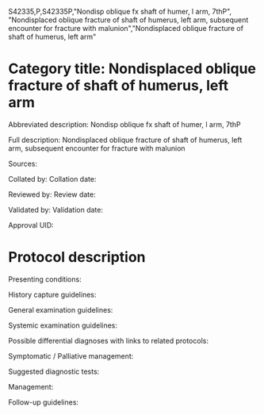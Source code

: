S42335,P,S42335P,"Nondisp oblique fx shaft of humer, l arm, 7thP", "Nondisplaced oblique fracture of shaft of humerus, left arm, subsequent encounter for fracture with malunion","Nondisplaced oblique fracture of shaft of humerus, left arm"
# Category title: Nondisplaced oblique fracture of shaft of humerus, left arm

Abbreviated description: Nondisp oblique fx shaft of humer, l arm, 7thP

Full description: Nondisplaced oblique fracture of shaft of humerus, left arm, subsequent encounter for fracture with malunion

Sources:

Collated by:
Collation date:

Reviewed by:
Review date:

Validated by:
Validation date:

Approval UID:

# Protocol description

Presenting conditions:

History capture guidelines:

General examination guidelines:

Systemic examination guidelines:

Possible differential diagnoses with links to related protocols:

Symptomatic / Palliative management:

Suggested diagnostic tests:

Management:

Follow-up guidelines:
